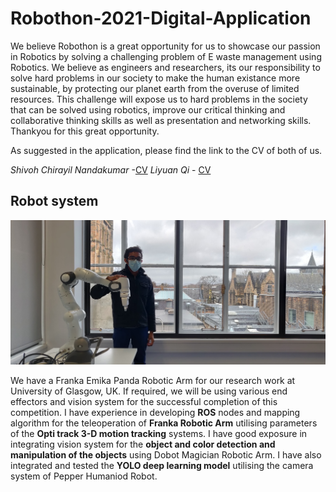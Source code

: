 # Robothon-2021-Digital-Application
We believe Robothon is a great opportunity for us to showcase our passion in Robotics by solving a challenging problem of E waste management using Robotics. We believe as engineers and researchers, its our responsibility to solve hard problems in our society to make the human existance more sustainable, by protecting our planet earth from the overuse of limited resources. This challenge will expose us to hard problems in the society that can be solved using robotics,  improve our critical thinking and collaborative thinking skills as well as presentation and networking skills. Thankyou for this great opportunity.


As suggested in the application, please find the link to the CV of both of us.

*Shivoh Chirayil Nandakumar* -[CV](CV_March.pdf)
*Liyuan Qi* - [CV](CV.pdf)


## Robot system

![](IMG_20210311_130555.jpg)

We have a Franka Emika Panda Robotic Arm for our research work at University of Glasgow, UK. If required, we will be using various end effectors and vision system for the successful completion of this competition.
I have experience in developing **ROS** nodes and mapping algorithm for the teleoperation of **Franka Robotic Arm** utilising parameters of the **Opti track 3-D motion tracking** systems.
I have good exposure in integrating vision system for the **object and color detection and manipulation of the objects** using Dobot Magician Robotic Arm. I have also integrated and tested the **YOLO deep learning model** utilising the camera system of Pepper Humaniod Robot.  

